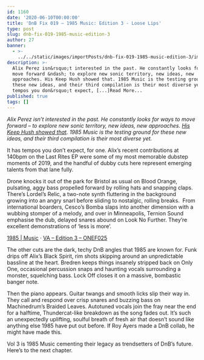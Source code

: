 ```yaml
---
id: 1160
date: '2020-06-10T00:00:00'
title: 'DnB Fix 019 – 1985 Music: Edition 3 - Loose Lips'
type: post
slug: dnb-fix-019-1985-music-edition-3
author: 27
banner:
  - >-
    ../../static/images/importPosts/dnb-fix-019-1985-music-edition-3/image1160.jpeg
description: >-
  Alix Perez isn&rsquo;t interested in the past. He constantly looks for ways to
  move forward &ndash; to explore new sonic territory, new ideas, new
  approaches. His Keep Hush showed that. 1985 Music is the testing ground for
  these new ideas, and their third compilation is their most diverse yet. It has
  tempos you don&rsquo;t expect, [...]Read More...
published: true
tags: []
---
```

_Alix Perez isn’t interested in the past. He constantly looks for ways to move forward – to explore new sonic territory, new ideas, new approaches. [His Keep Hush showed that](https://www.youtube.com/watch?v=4u7nAXV-9EY). 1985 Music is the testing ground for these new ideas, and their third compilation is their most diverse yet._

It has tempos you don’t expect, for one. Alix’s recent contributions at 140bpm on the Last Rites EP were some of my most memorable dubstep moments of 2019, and the handful of dubby cuts here represent emerging talents from that lane fully. 

Drone knocks it out of the park for Bristol as usual on Blood Orange, pulsating, aggy bass propelled forward by rolling hats and snapping claps. There’s Lordel’s Relic, a two-note synth fluttering in the background growing into an angry snarl before sliding to nostalgic, rolling breaks.  From international boarders, Cesco’s Bomba slaps into another dimension with a wubbing stomper of a melody, and over in Minneapolis, Ternion Sound emphasise the dub, delayed snares abound on Look No Further. They’re excellent demonstrations of ‘less is more’.

[1985 | Music](https://soundcloud.com/1985music1985 "1985  |  Music") · [VA – Edition 3 – ONEF025](https://soundcloud.com/1985music1985/sets/va-edition-3-onef025 "VA - Edition 3 - ONEF025")

The other cuts are the dark, techy DnB angles that 1985 are known for. Funk drips off Alix’s Black Spirit, rim shots skipping around an unpredictable bassline at the heart. Bredren keeps things insanely stripped back on Only One, occasional percussion snaps and haunting vocals surrounding a monster, squelching bass. Lock Off closes it on a massive, bombastic banger note.

Then the piano appears. Guitar twangs and smooth licks slip their way in. They call and respond over crisp snares and buzzing bass on Machinedrum’s Braided Leaves. Autotuned vocals join the fray near the end for a halftime, Thundercat-like breakdown as the song fades out. It’s such an unexpectedly uplifting, soulful breath of fresh air that doesn’t sound like anything else 1985 have put out before. If Roy Ayers made a DnB collab, he might have made this.

Vol 3 is 1985 Music cementing their legacy as trendsetters of DnB’s future. Here’s to the next chapter.